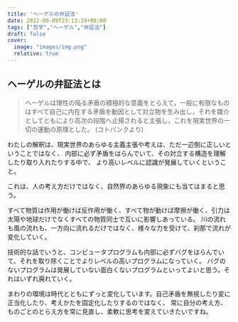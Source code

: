 ```yaml
---
title: 'ヘーゲルの弁証法'
date: 2022-09-09T23:13:19+09:00
tags: ["哲学","ヘーゲル","弁証法"]
draft: false
cover:
  image: "images/img.png"
  relative: true
---
```

## ヘーゲルの弁証法とは

> ヘーゲルは理性の陥る矛盾の積極的な意義をとらえて，一般に有限なものはすべて自己に内在する矛盾を動因として対立物を生み出し，それを媒介としてともにより高次の段階へ止揚されると主張し，これを現実世界の一切の運動の原理とした。
> (コトバンクより)

わたしの解釈は、現実世界のあらゆる主義主張や考えは、ただ一辺倒に正しいということではなく、
内部に必ず矛盾をはらんでいて、その対立する構造を理解したり取り入れたりする中で、
より高いレベルに認識が発展していくということ。

これは、人の考え方だけではなく、自然界のあらゆる現象にも当てはまると思う。

すべて物質は作用が働けば反作用が働く、すべて物が動けば摩擦が働く、引力は太陽や地球だけでなくすべての物質同士で互いに影響しあっている。
川の流れも風の流れも、一方向に流れるだけではなく、様々な力を受けて、刹那で流れが変化していく。

技術的な話でいうと、コンピュータプログラムも内部に必ずバグをはらんでいて、それを取り除くことでよりレベルの高いプログラムになっていく。
バグのないプログラムは発展していない面白くないプログラムといってよいと思う。それはいずれ廃れていく。

まわりの環境は時代とともにずっと変化しています。自己矛盾を無視したり変に正当化したり、考えかたを固定化したりするのではなく、
常に自分の考え方、ものごとのとらえ方を常に見直し、柔軟に思考を変えていきたいですね。
